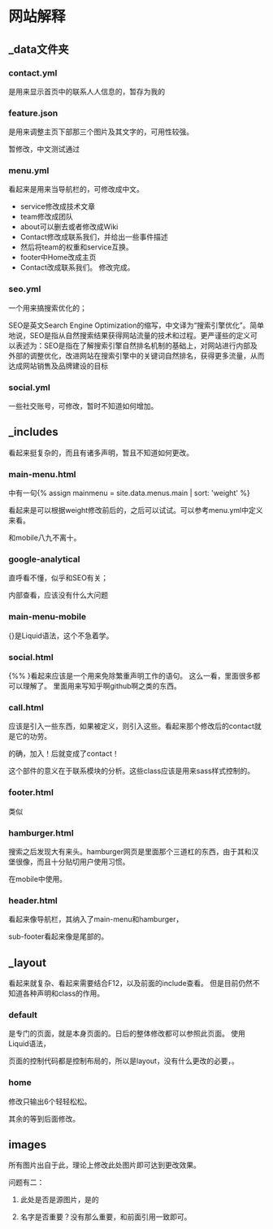 # 网站解释

## _data文件夹

### contact.yml

是用来显示首页中的联系人人信息的，暂存为我的

### feature.json

是用来调整主页下部那三个图片及其文字的，可用性较强。

暂修改，中文测试通过

### menu.yml

看起来是用来当导航栏的，可修改成中文。

- service修改成技术文章
- team修改成团队
- about可以删去或者修改成Wiki
- Contact修改成联系我们，并给出一些事件描述
- 然后将team的权重和service互换。
- footer中Home改成主页
- Contact改成联系我们。
修改完成。

### seo.yml

一个用来搞搜索优化的；

SEO是英文Search Engine Optimization的缩写，中文译为“搜索引擎优化”。简单地说，SEO是指从自然搜索结果获得网站流量的技术和过程。更严谨些的定义可以表述为：SEO是指在了解搜索引擎自然排名机制的基础上，对网站进行内部及外部的调整优化，改进网站在搜索引擎中的关键词自然排名，获得更多流量，从而达成网站销售及品牌建设的目标

### social.yml

一些社交账号，可修改，暂时不知道如何增加。


## _includes

看起来挺复杂的，而且有诸多声明，暂且不知道如何更改。

### main-menu.html
中有一句{% assign mainmenu = site.data.menus.main | sort: 'weight'  %}

看起来是可以根据weight修改前后的，之后可以试试。可以参考menu.yml中定义来看。

和mobile八九不离十。


### google-analytical

直呼看不懂，似乎和SEO有关；

内部查看，应该没有什么大问题

### main-menu-mobile

{}是Liquid语法，这个不急着学。

### social.html

{%% }看起来应该是一个用来免除繁重声明工作的语句。
这么一看，里面很多都可以理解了。
里面用来写知乎啊github啊之类的东西。

### call.html

应该是引入一些东西，如果被定义，则引入这些。看起来那个修改后的contact就是它的功劳。

的确，加入！后就变成了contact！

这个部件的意义在于联系模块的分析。这些class应该是用来sass样式控制的。

### footer.html
类似

### hamburger.html
搜索之后发现大有来头。hamburger网页是里面那个三道杠的东西，由于其和汉堡很像，而且十分贴切用户使用习惯。

在mobile中使用。

### header.html
看起来像导航栏，其纳入了main-menu和hamburger，

sub-footer看起来像是尾部的。

## _layout

看起来就复杂、看起来需要结合F12，以及前面的include查看。
但是目前仍然不知道各种声明和class的作用。

### default
是专门的页面，就是本身页面的。日后的整体修改都可以参照此页面。
使用Liquid语法，

页面的控制代码都是控制布局的，所以是layout，没有什么更改的必要，。

### home
修改只输出6个轻轻松松。

其余的等到后面修改。

## images

所有图片出自于此，理论上修改此处图片即可达到更改效果。

问题有二：

1. 此处是否是源图片，是的

2. 名字是否重要？没有那么重要，和前面引用一致即可。